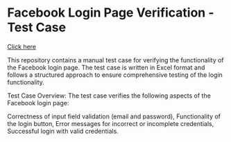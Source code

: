 # Facebook Login Page Verification - Test Case

[Click here](https://view.officeapps.live.com/op/view.aspx?src=https%3A%2F%2Fraw.githubusercontent.com%2FShahDipam10%2FFacebook-Login-Page-Manual-Test-Case-in-Excel%2Frefs%2Fheads%2Fmain%2FTest_Case.xlsx&wdOrigin=BROWSELINK) 

This repository contains a manual test case for verifying the functionality of the Facebook login page. The test case is written in Excel format and follows a structured approach to ensure comprehensive testing of the login functionality.

Test Case Overview:
The test case verifies the following aspects of the Facebook login page:

Correctness of input field validation (email and password), 
Functionality of the login button, 
Error messages for incorrect or incomplete credentials, 
Successful login with valid credentials.
